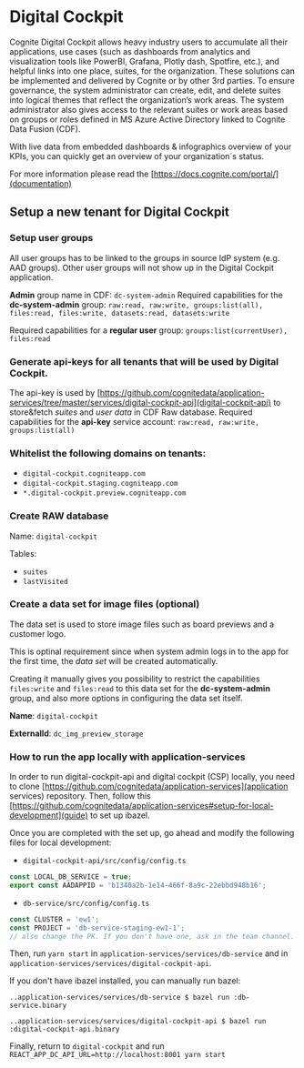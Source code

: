 # Digital Cockpit

Cognite Digital Cockpit allows heavy industry users to accumulate all their applications, use cases (such as dashboards from analytics and visualization tools like PowerBI, Grafana, Plotly dash, Spotfire, etc.), and helpful links into one place, suites, for the organization. These solutions can be implemented and delivered by Cognite or by other 3rd parties. To ensure governance, the system administrator can create, edit, and delete suites into logical themes that reflect the organization’s work areas. The system administrator also gives access to the relevant suites or work areas based on groups or roles defined in MS Azure Active Directory linked to Cognite Data Fusion (CDF).

With live data from embedded dashboards & infographics overview of your KPIs, you can quickly get an overview of your organization´s status.

For more information please read the [https://docs.cognite.com/portal/](documentation)

## Setup a new tenant for Digital Cockpit

### Setup user groups

All user groups has to be linked to the groups in source IdP system (e.g. AAD groups). Other user groups will not show up in the Digital Cockpit application.

**Admin** group name in CDF: `dc-system-admin`
Required capabilities for the **dc-system-admin** group: `raw:read, raw:write, groups:list(all), files:read, files:write, datasets:read, datasets:write`

Required capabilities for a **regular user** group: `groups:list(currentUser), files:read`

### Generate api-keys for all tenants that will be used by Digital Cockpit.

The api-key is used by [https://github.com/cognitedata/application-services/tree/master/services/digital-cockpit-api](digital-cockpit-api) to store&fetch _suites_ and _user data_ in CDF Raw database. Required capabilities for the **api-key** service account:
`raw:read, raw:write, groups:list(all)`

### Whitelist the following domains on tenants:

- `digital-cockpit.cogniteapp.com`
- `digital-cockpit.staging.cogniteapp.com`
- `*.digital-cockpit.preview.cogniteapp.com`

### Create RAW database

Name: `digital-cockpit`

Tables:

- `suites`
- `lastVisited`

### Create a data set for image files (optional)

The data set is used to store image files such as board previews and a customer logo.

This is optinal requirement since when system admin logs in to the app for the first time, the _data set_ will be created automatically.

Creating it manually gives you possibility to restrict the capabilities `files:write` and `files:read` to this data set for the **dc-system-admin** group, and also more options in configuring the data set itself.

**Name**: `digital-cockpit`

**ExternalId**: `dc_img_preview_storage`

### How to run the app locally with application-services

In order to run digital-cockpit-api and digital cockpit (CSP) locally, you need to clone [https://github.com/cognitedata/application-services](application services) repository. Then, follow this [https://github.com/cognitedata/application-services#setup-for-local-development](guide) to set up ibazel.

Once you are completed with the set up, go ahead and modify the following files for local development:

- `digital-cockpit-api/src/config/config.ts`

```js
const LOCAL_DB_SERVICE = true;
export const AADAPPID = 'b1340a2b-1e14-466f-8a9c-22ebbd948b16';
```

- `db-service/src/config/config.ts`

```js
const CLUSTER = 'ew1';
const PROJECT = 'db-service-staging-ew1-1';
// also change the PK. If you don't have one, ask in the team channel.
```

Then, run `yarn start` in `application-services/services/db-service` and in `application-services/services/digital-cockpit-api`.

If you don't have ibazel installed, you can manually run bazel:

```
..application-services/services/db-service $ bazel run :db-service.binary
```

```
..application-services/services/digital-cockpit-api $ bazel run :digital-cockpit-api.binary
```

Finally, return to `digital-cockpit` and run `REACT_APP_DC_API_URL=http://localhost:8001 yarn start`
